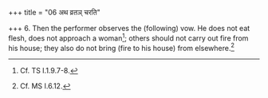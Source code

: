 +++
title = "06 अथ व्रतञ् चरति"

+++
6. Then the performer observes the (following) vow. He does not eat flesh, does not approach a woman[^1]; others should not carry out fire from his house; they also do not bring (fire to his house) from elsewhere.[^2]  


[^1]: Cf. TS I.1.9.7-8.  

[^2]: Cf. MS I.6.12.  
